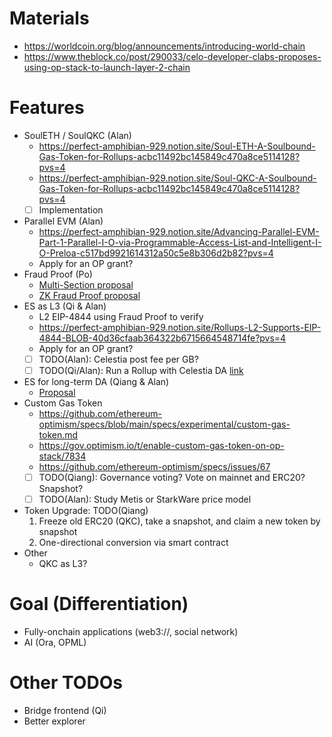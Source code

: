 
# Materials
- https://worldcoin.org/blog/announcements/introducing-world-chain
- https://www.theblock.co/post/290033/celo-developer-clabs-proposes-using-op-stack-to-launch-layer-2-chain

# Features
- SoulETH / SoulQKC (Alan)
  - https://perfect-amphibian-929.notion.site/Soul-ETH-A-Soulbound-Gas-Token-for-Rollups-acbc11492bc145849c470a8ce5114128?pvs=4
  - https://perfect-amphibian-929.notion.site/Soul-QKC-A-Soulbound-Gas-Token-for-Rollups-acbc11492bc145849c470a8ce5114128?pvs=4
  - [ ] Implementation
- Parallel EVM (Alan)
  - https://perfect-amphibian-929.notion.site/Advancing-Parallel-EVM-Part-1-Parallel-I-O-via-Programmable-Access-List-and-Intelligent-I-O-Preloa-c517bd9921614312a50c5e8b306d2b82?pvs=4
  - Apply for an OP grant?
- Fraud Proof (Po)
  - [Multi-Section proposal](https://app.charmverse.io/op-grants/page-29596258544520615)
  - [ZK Fraud Proof proposal](https://app.charmverse.io/op-grants/research-on-alternative-op-stack-zero-knowledge-fault-proof-using-wasm-5197627111945315)
- ES as L3 (Qi & Alan)
  - L2 EIP-4844 using Fraud Proof to verify
  - https://perfect-amphibian-929.notion.site/Rollups-L2-Supports-EIP-4844-BLOB-40d36cfaab364322b6715664548714fe?pvs=4
  - Apply for an OP grant?
  - [ ] TODO(Alan): Celestia post fee per GB?
  - [ ] TODO(Qi/Alan): Run a Rollup with Celestia DA [link](https://docs.celestia.org/developers/optimism-devnet)
- ES for long-term DA (Qiang & Alan)
  - [Proposal](https://app.charmverse.io/op-grants/page-36156815313550994)
- Custom Gas Token
  - https://github.com/ethereum-optimism/specs/blob/main/specs/experimental/custom-gas-token.md
  - https://gov.optimism.io/t/enable-custom-gas-token-on-op-stack/7834
  - https://github.com/ethereum-optimism/specs/issues/67
  - [ ] TODO(Qiang): Governance voting? Vote on mainnet and ERC20? Snapshot?
  - [ ] TODO(Alan): Study Metis or StarkWare price model
- Token Upgrade: TODO(Qiang)
  1. Freeze old ERC20 (QKC), take a snapshot, and claim a new token by snapshot
  2. One-directional conversion via smart contract
- Other
  - QKC as L3?

# Goal (Differentiation)
- Fully-onchain applications (web3://, social network)
- AI (Ora, OPML)

# Other TODOs
- Bridge frontend (Qi)
- Better explorer
